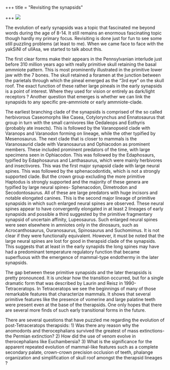 +++
title = "Revisiting the synapsids"

+++
[![](https://i1.wp.com/photos1.blogger.com/blogger2/6438/855/320/tetraceratops.png)](http://photos1.blogger.com/blogger2/6438/855/1600/tetraceratops.png)

The evolution of early synapsids was a topic that fascinated me beyond
words during the age of 8-14. It still remains an enormous fascinating
topic though hardly my primary focus. Revisiting is done just for fun to
see some still puzzling problems (at least to me). When we came face to
face with the yakSiNI of ullAsa, we started to talk about this.

The first clear forms make their appears in the Pennsylvanian interlude
just before 310 million years ago with really primitive skull retaining
the basal ammniote pattern. This is most prominently illustrated in the
primitive lower jaw with the 7 bones. The skull retained a foramen at
the junction between the parietals through which the pineal emerged as
the “3rd eye” on the skull roof. The exact function of these rather
large pineals in the early synapsids is a point of interest. Where they
used for vision or entirely as dark/light receptors ? Another question
that emerges is whether we can link the synapsids to any specific
pre-ammniote or early ammniote-clade.

The earliest branching clade of the synapsids is comprised of the so
called herbivorous Caseomorphs like Casea, Cotylorynchus and
Ennatosaurus that group in turn with the small carnivores like Oedaleops
and Eothyris (probably ate insects). This is followed by the Varanopseid
clade with Varanops and Varanodon forming on lineage, while the other
typified by Mesenosaurus. The next clade that is closer to mammals is
the Varanosaurid clade with Varanosaurus and Ophiacodon as prominent
members. These included prominent predators of the time, with large
specimens seen in Ophiacodon. This was followed by the Edaphosaurs,
typified by Edaphosaurus and Lanthasaurus, which were mainly herbivores
and insectivores. This was the first major synapsid clade with large
neural spines. This was followed by the sphenacodontids, which is not a
strongly supported clade. But the crown group excluding the more
primitive Haptodus is strongly supported and the majority of these
genera are typified by large neural spines- Sphenacodon, Dimetrodon and
Secodontosaurus. All of these are large predators with huge incisors and
notable elongated canines. This is the second major lineage of primitive
synapsids in which such enlarged neural spines are observed. These
neural spines appear to have convergently elongated in at least 2
lineages of early synapsids and possible a third suggested by the
primitive fragmentary synapsid of uncertain affinity, Lupeosaurus. Such
enlarged neural spines were seen elsewhere in amniotes only in the
dinosaurs, such as Acrocanthosaurus, Ouranosaurus, Spinosaurus and
Suchomimus. It is not clear if they were functionally equivalent.
However, it must be noted that the large neural spines are lost for good
in therapsid clade of the synapsids. This suggests that at least in the
early synapids the long spines may have had a predominant temperature
regulatory function that became superfluous with the emergence of
mammal-type endothermy in the later synapsids.

The gap between these primitive synapsids and the later therapsids is
pretty pronounced. It is unclear how the transition occurred, but for a
single dramatic form that was described by Laurin and Reisz in 1990-
Tetraceratops. In Tetraceratops we see the beginnings of many of those
remarkable features that characterize mammals. It shows that several
primitive features like the presence of vomerine and large palatine
teeth were present even at the base of the therapsids. One only hopes
that there are several more finds of such early transitional forms in
the future.

There are several questions that have puzzled me regarding the evolution
of post-Tetraceratops therapsids: 1) Was there any reason why the
anomodonts and therocephalians survived the greatest of mass
extinctions- the Permian extinction? 2) How did the use of venom evolve
in therocephalians like Euchambersia? 3) What is the significance for
the apparent repeated evolution of mammal-like features such as a
complete secondary palate, crown-crown precision occlusion of teeth,
phalange organization and simplification of skull roof amongst the
therapsid lineages ?

